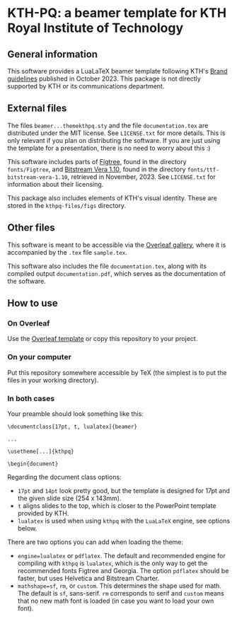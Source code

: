 KTH-PQ: a beamer template for KTH Royal Institute of Technology
===============================================================

General information
-------------------

This software provides a LuaLaTeX beamer template following KTH's
[Brand guidelines](https://intra.kth.se/en/administration/kommunikation/varumarke/grafiskprofil/kth-s-grafiska-profil-1.844676)
published in October 2023. This package is not directly supported by KTH or
its communications department.

External files
--------------

The files `beamer...themekthpq.sty` and the file `documentation.tex` are
distributed under the MIT license. See `LICENSE.txt` for more details. This is
only relevant if you plan on distributing the software. If you are just
using the template for a presentation, there is no need to worry about this :)

This software includes parts of
[Figtree](https://github.com/erikdkennedy/figtree/tree/master), found in the
directory `fonts/Figtree`, and
[Bitstream Vera 1.10](https://download.gnome.org/sources/ttf-bitstream-vera/),
found in the directory `fonts/ttf-bitstream-vera-1.10`, retrieved in November,
2023. See `LICENSE.txt` for information about their licensing.

This package also includes elements of KTH's visual identity. These are stored
in the `kthpq-files/figs` directory.

Other files
-----------

This software is meant to be accessible via the
[Overleaf gallery](https://www.overleaf.com/gallery/tagged/kth), where it is
accompanied by the `.tex` file `sample.tex`.

This software also includes the file `documentation.tex`, along with its
compiled output `documentation.pdf`, which serves as the documentation of the
software.

How to use
----------

### On Overleaf

Use the [Overleaf template](https://www.overleaf.com/latex/templates/kthpq-a-kth-beamer-template/ntqfkcrrsbhf)
or copy this repository to your project.

### On your computer

Put this repository somewhere accessible by TeX (the simplest is to put the
files in your working directory).

### In both cases

Your preamble should look something like this:
    
    \documentclass[17pt, t, lualatex]{beamer}
    
    ...
    
    \usetheme[...]{kthpq}
    
    \begin{document}

Regarding the document class options:
- `17pt` and `14pt` look pretty good, but the template is designed for 17pt and
  the given slide size (254 x 143mm).
- `t` aligns slides to the top, which is closer to the PowerPoint template
  provided by KTH.
- `lualatex` is used when using `kthpq` with the `LuaLaTeX` engine, see options
  below.

There are two options you can add when loading the theme:
- `engine=lualatex` or `pdflatex`. The default and recommended engine
  for compiling with `kthpq` is `lualatex`, which is the only way to get the
  recommended fonts Figtree and Georgia. The option `pdflatex` should be
  faster, but uses Helvetica and Bitstream Charter.
- `mathshape=sf`, `rm`, or `custom`. This determines the shape used for math.
  The default is `sf`, sans-serif. `rm` corresponds to serif and `custom`
  means that no new math font is loaded (in case you want to load your own
  font).
